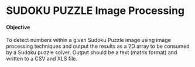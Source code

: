# SUDOKU PUZZLE Image Processing
#### Objective
To detect numbers within a given Sudoku Puzzle image using image processing techniques and output the results as a 2D array to be consumed by a Sudoku puzzle solver. Output should be a text (matrix format) and written to a CSV and XLS file.
